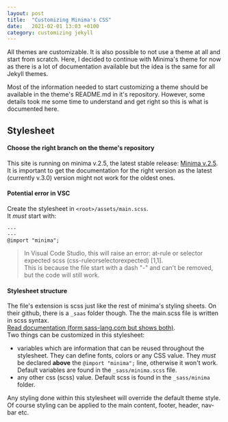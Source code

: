 ```yaml
---
layout: post
title:  "Customizing Minima's CSS"
date:   2021-02-01 13:03 +0100
category: customizing jekyll
---
```


All themes are customizable. It is also possible to not use a theme at all and start from scratch. 
Here, I decided to continue with Minima's theme for now as there is a lot of documentation available but the idea is the same for all Jekyll themes.

Most of the information needed to start customizing a theme should be available in the theme's README.md in it's repository. However, some details took me some time to understand and get right so this is what is documented here. 

## Stylesheet

#### Choose the right branch on the theme's repository
This site is running on minima v.2.5, the latest stable release: [Minima v.2.5](https://github.com/jekyll/minima/tree/v2.5.1).  
It is important to get the documentation for the right version as the latest (currently v.3.0) version might not work for the oldest ones.

#### Potential error in VSC
Create the stylesheet in `<root>/assets/main.scss`.  
It _must_ start with:  
```  
---  
---  
@import "minima";  
```   
> In Visual Code Studio, this will raise an error: at-rule or selector expected scss (css-ruleorselectorexpected) [1,1].  
> This is because the file start with a dash "-" and can't be removed, but the code will still work.

#### Stylesheet structure
The file's extension is scss just like the rest of minima's styling sheets. On their github, there is a `_saas` folder though. The the main.scss file is written in scss syntax.  
[Read documentation (form sass-lang.com but shows both)](https://sass-lang.com/guide).  
Two things can be customized in this stylesheet:  
- variables which are information that can be reused throughout the stylesheet. They can define fonts, colors or any CSS value. They _must_ be declared **above** the `@import "minima";` line, otherwise it won't work.  
Default variables are found in the `_sass/minima.scss` file.
- any other css (scss) value. Default scss is found in the `_sass/minima` folder.

Any styling done within this stylesheet will override the default theme style.   
Of course styling can be applied to the main content, footer, header, nav-bar etc.
